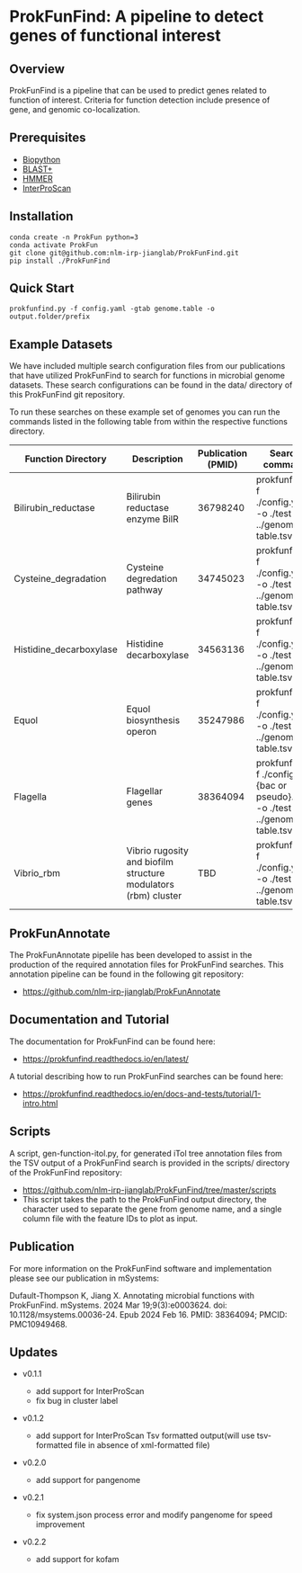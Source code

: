 # ProkFunFind: A pipeline to detect genes of functional interest

## Overview
  ProkFunFind is a pipeline that can be used to predict genes related to function of interest.
  Criteria for function detection include presence of gene, and genomic co-localization.

## Prerequisites
+ [Biopython](https://biopython.org/)
+ [BLAST+](https://ftp.ncbi.nlm.nih.gov/blast/executables/blast+/LATEST/)
+ [HMMER](http://eddylab.org/software/hmmer/hmmer.tar.gz)
+ [InterProScan](https://github.com/ebi-pf-team/interproscan)

## Installation

```
conda create -n ProkFun python=3
conda activate ProkFun
git clone git@github.com:nlm-irp-jianglab/ProkFunFind.git
pip install ./ProkFunFind
```

## Quick Start
```
prokfunfind.py -f config.yaml -gtab genome.table -o output.folder/prefix
```

## Example Datasets
We have included multiple search configuration files from our publications 
that have utilized ProkFunFind to search for functions in microbial genome 
datasets. These search configurations can be found in the data/ directory
of this ProkFunFind git repository. 

To run these searches on these example set of genomes you can run the
commands listed in the following table from within the respective functions
directory. 

|Function Directory | Description | Publication (PMID) | Search command |
|-------------------|-------------|--------------------|----------------|
|Bilirubin_reductase | Bilirubin reductase enzyme BilR | 36798240 | prokfunfind -f ./config.yaml -o ./test -g ../genome-table.tsv |
|Cysteine_degradation | Cysteine degredation pathway | 34745023 | prokfunfind -f ./config.yaml -o ./test -g ../genome-table.tsv |
|Histidine_decarboxylase | Histidine decarboxylase | 34563136 | prokfunfind -f ./config.yaml -o ./test -g ../genome-table.tsv |
|Equol | Equol biosynthesis operon | 35247986 | prokfunfind -f ./config.yaml -o ./test -g ../genome-table.tsv |
|Flagella | Flagellar genes | 38364094 | prokfunfind -f ./config-{bac or pseudo}.yaml -o ./test -g ../genome-table.tsv |
|Vibrio_rbm |Vibrio rugosity and biofilm structure modulators (rbm) cluster | TBD | prokfunfind -f ./config.yaml -o ./test -g ../genome-table.tsv |

## ProkFunAnnotate
The ProkFunAnnotate pipelile has been developed to assist in the production
of the required annotation files for ProkFunFind searches. This annotation
pipeline can be found in the following git repository:
- https://github.com/nlm-irp-jianglab/ProkFunAnnotate

## Documentation and Tutorial
The documentation for ProkFunFind can be found here:
- https://prokfunfind.readthedocs.io/en/latest/

A tutorial describing how to run ProkFunFind searches can be found here:
- https://prokfunfind.readthedocs.io/en/docs-and-tests/tutorial/1-intro.html

## Scripts
A script, gen-function-itol.py, for generated iTol tree annotation files from 
the TSV output of a ProkFunFind search is provided in the scripts/ directory of 
the ProkFunFind repository: 
- https://github.com/nlm-irp-jianglab/ProkFunFind/tree/master/scripts
- This script takes the path to the ProkFunFind output directory, the character used to separate the gene from genome name, and a single column file with the feature IDs to plot as input. 

## Publication
For more information on the ProkFunFind software and implementation please see our publication in mSystems:

Dufault-Thompson K, Jiang X. Annotating microbial functions with ProkFunFind. mSystems. 2024 Mar 19;9(3):e0003624. doi: 10.1128/msystems.00036-24. Epub 2024 Feb 16. PMID: 38364094; PMCID: PMC10949468.
## Updates

* v0.1.1
    * add support for InterProScan
    * fix bug in cluster label

* v0.1.2
    * add support for InterProScan Tsv formatted output(will use tsv-formatted file in absence of xml-formatted file)

* v0.2.0
    * add support for pangenome

* v0.2.1
    * fix system.json process error and modify pangenome for speed improvement

* v0.2.2
    * add support for kofam
